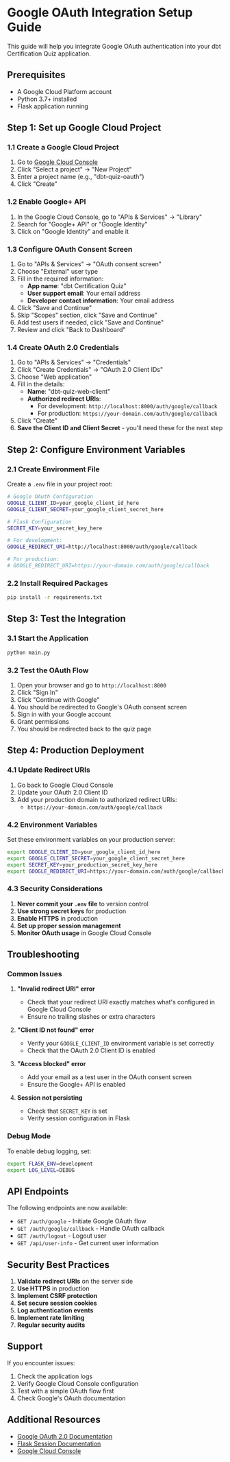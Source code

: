 # Google OAuth Integration Setup Guide

This guide will help you integrate Google OAuth authentication into your dbt Certification Quiz application.

## Prerequisites

- A Google Cloud Platform account
- Python 3.7+ installed
- Flask application running

## Step 1: Set up Google Cloud Project

### 1.1 Create a Google Cloud Project

1. Go to [Google Cloud Console](https://console.cloud.google.com/)
2. Click "Select a project" → "New Project"
3. Enter a project name (e.g., "dbt-quiz-oauth")
4. Click "Create"

### 1.2 Enable Google+ API

1. In the Google Cloud Console, go to "APIs & Services" → "Library"
2. Search for "Google+ API" or "Google Identity"
3. Click on "Google Identity" and enable it

### 1.3 Configure OAuth Consent Screen

1. Go to "APIs & Services" → "OAuth consent screen"
2. Choose "External" user type
3. Fill in the required information:
   - **App name**: "dbt Certification Quiz"
   - **User support email**: Your email address
   - **Developer contact information**: Your email address
4. Click "Save and Continue"
5. Skip "Scopes" section, click "Save and Continue"
6. Add test users if needed, click "Save and Continue"
7. Review and click "Back to Dashboard"

### 1.4 Create OAuth 2.0 Credentials

1. Go to "APIs & Services" → "Credentials"
2. Click "Create Credentials" → "OAuth 2.0 Client IDs"
3. Choose "Web application"
4. Fill in the details:
   - **Name**: "dbt-quiz-web-client"
   - **Authorized redirect URIs**:
     - For development: `http://localhost:8000/auth/google/callback`
     - For production: `https://your-domain.com/auth/google/callback`
5. Click "Create"
6. **Save the Client ID and Client Secret** - you'll need these for the next step

## Step 2: Configure Environment Variables

### 2.1 Create Environment File

Create a `.env` file in your project root:

```bash
# Google OAuth Configuration
GOOGLE_CLIENT_ID=your_google_client_id_here
GOOGLE_CLIENT_SECRET=your_google_client_secret_here

# Flask Configuration
SECRET_KEY=your_secret_key_here

# For development:
GOOGLE_REDIRECT_URI=http://localhost:8000/auth/google/callback

# For production:
# GOOGLE_REDIRECT_URI=https://your-domain.com/auth/google/callback
```

### 2.2 Install Required Packages

```bash
pip install -r requirements.txt
```

## Step 3: Test the Integration

### 3.1 Start the Application

```bash
python main.py
```

### 3.2 Test the OAuth Flow

1. Open your browser and go to `http://localhost:8000`
2. Click "Sign In"
3. Click "Continue with Google"
4. You should be redirected to Google's OAuth consent screen
5. Sign in with your Google account
6. Grant permissions
7. You should be redirected back to the quiz page

## Step 4: Production Deployment

### 4.1 Update Redirect URIs

1. Go back to Google Cloud Console
2. Update your OAuth 2.0 Client ID
3. Add your production domain to authorized redirect URIs:
   - `https://your-domain.com/auth/google/callback`

### 4.2 Environment Variables

Set these environment variables on your production server:

```bash
export GOOGLE_CLIENT_ID=your_google_client_id_here
export GOOGLE_CLIENT_SECRET=your_google_client_secret_here
export SECRET_KEY=your_production_secret_key_here
export GOOGLE_REDIRECT_URI=https://your-domain.com/auth/google/callback
```

### 4.3 Security Considerations

1. **Never commit your `.env` file** to version control
2. **Use strong secret keys** for production
3. **Enable HTTPS** in production
4. **Set up proper session management**
5. **Monitor OAuth usage** in Google Cloud Console

## Troubleshooting

### Common Issues

1. **"Invalid redirect URI" error**
   - Check that your redirect URI exactly matches what's configured in Google Cloud Console
   - Ensure no trailing slashes or extra characters

2. **"Client ID not found" error**
   - Verify your `GOOGLE_CLIENT_ID` environment variable is set correctly
   - Check that the OAuth 2.0 Client ID is enabled

3. **"Access blocked" error**
   - Add your email as a test user in the OAuth consent screen
   - Ensure the Google+ API is enabled

4. **Session not persisting**
   - Check that `SECRET_KEY` is set
   - Verify session configuration in Flask

### Debug Mode

To enable debug logging, set:

```bash
export FLASK_ENV=development
export LOG_LEVEL=DEBUG
```

## API Endpoints

The following endpoints are now available:

- `GET /auth/google` - Initiate Google OAuth flow
- `GET /auth/google/callback` - Handle OAuth callback
- `GET /auth/logout` - Logout user
- `GET /api/user-info` - Get current user information

## Security Best Practices

1. **Validate redirect URIs** on the server side
2. **Use HTTPS** in production
3. **Implement CSRF protection**
4. **Set secure session cookies**
5. **Log authentication events**
6. **Implement rate limiting**
7. **Regular security audits**

## Support

If you encounter issues:

1. Check the application logs
2. Verify Google Cloud Console configuration
3. Test with a simple OAuth flow first
4. Check Google's OAuth documentation

## Additional Resources

- [Google OAuth 2.0 Documentation](https://developers.google.com/identity/protocols/oauth2)
- [Flask Session Documentation](https://flask.palletsprojects.com/en/2.0.x/quickstart/#sessions)
- [Google Cloud Console](https://console.cloud.google.com/)
